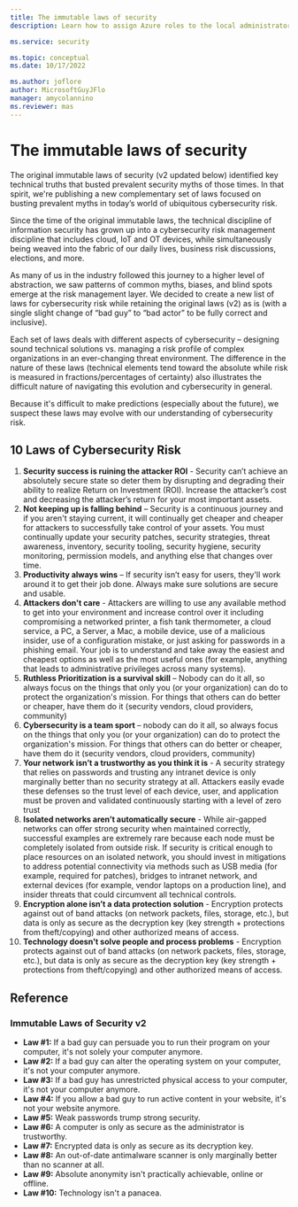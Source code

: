 ```yaml
---
title: The immutable laws of security
description: Learn how to assign Azure roles to the local administrators group of a Windows device.

ms.service: security

ms.topic: conceptual
ms.date: 10/17/2022

ms.author: joflore
author: MicrosoftGuyJFlo
manager: amycolannino
ms.reviewer: mas
---
```

# The immutable laws of security

The original immutable laws of security (v2 updated below) identified key technical truths that busted prevalent security myths of those times. In that spirit, we're publishing a new complementary set of laws focused on busting prevalent myths in today’s world of ubiquitous cybersecurity risk.

Since the time of the original immutable laws, the technical discipline of information security has grown up into a cybersecurity risk management discipline that includes cloud, IoT and OT devices, while simultaneously being weaved into the fabric of our daily lives, business risk discussions, elections, and more.

As many of us in the industry followed this journey to a higher level of abstraction, we saw patterns of common myths, biases, and blind spots emerge at the risk management layer. We decided to create a new list of laws for cybersecurity risk while retaining the original laws (v2) as is (with a single slight change of “bad guy” to “bad actor” to be fully correct and inclusive).

Each set of laws deals with different aspects of cybersecurity – designing sound technical solutions vs. managing a risk profile of complex organizations in an ever-changing threat environment. The difference in the nature of these laws (technical elements tend toward the absolute while risk is measured in fractions/percentages of certainty) also illustrates the difficult nature of navigating this evolution and cybersecurity in general.

Because it's difficult to make predictions (especially about the future), we suspect these laws may evolve with our understanding of cybersecurity risk.

## 10 Laws of Cybersecurity Risk

1. **Security success is ruining the attacker ROI** - Security can’t achieve an absolutely secure state so deter them by disrupting and degrading their ability to realize Return on Investment (ROI). Increase the attacker’s cost and decreasing the attacker’s return for your most important assets.
1. **Not keeping up is falling behind** – Security is a continuous journey and if you aren't staying current, it will continually get cheaper and cheaper for attackers to successfully take control of your assets. You must continually update your security patches, security strategies, threat awareness, inventory, security tooling, security hygiene, security monitoring, permission models, and anything else that changes over time.
1. **Productivity always wins** – If security isn’t easy for users, they'll work around it to get their job done. Always make sure solutions are secure and usable.
1. **Attackers don't care** - Attackers are willing to use any available method to get into your environment and increase control over it including compromising a networked printer, a fish tank thermometer, a cloud service, a PC, a Server, a Mac, a mobile device, use of a malicious insider, use of a configuration mistake, or just asking for passwords in a phishing email. Your job is to understand and take away the easiest and cheapest options as well as the most useful ones (for example, anything that leads to administrative privileges across many systems).
1. **Ruthless Prioritization is a survival skill** – Nobody can do it all, so always focus on the things that only you (or your organization) can do to protect the organization's mission. For things that others can do better or cheaper, have them do it (security vendors, cloud providers, community)
1. **Cybersecurity is a team sport** – nobody can do it all, so always focus on the things that only you (or your organization) can do to protect the organization's mission. For things that others can do better or cheaper, have them do it (security vendors, cloud providers, community)
1. **Your network isn’t a trustworthy as you think it is** - A security strategy that relies on passwords and trusting any intranet device is only marginally better than no security strategy at all. Attackers easily evade these defenses so the trust level of each device, user, and application must be proven and validated continuously starting with a level of zero trust
1. **Isolated networks aren’t automatically secure** - While air-gapped networks can offer strong security when maintained correctly, successful examples are extremely rare because each node must be completely isolated from outside risk. If security is critical enough to place resources on an isolated network, you should invest in mitigations to address potential connectivity via methods such as USB media (for example, required for patches), bridges to intranet network, and external devices (for example, vendor laptops on a production line), and insider threats that could circumvent all technical controls.
1. **Encryption alone isn’t a data protection solution** - Encryption protects against out of band attacks (on network packets, files, storage, etc.), but data is only as secure as the decryption key (key strength + protections from theft/copying) and other authorized means of access.
1. **Technology doesn't solve people and process problems** - Encryption protects against out of band attacks (on network packets, files, storage, etc.), but data is only as secure as the decryption key (key strength + protections from theft/copying) and other authorized means of access.

## Reference

### Immutable Laws of Security v2

- **Law #1:** If a bad guy can persuade you to run their program on your computer, it's not solely your computer anymore.
- **Law #2:** If a bad guy can alter the operating system on your computer, it's not your computer anymore.
- **Law #3:** If a bad guy has unrestricted physical access to your computer, it's not your computer anymore.
- **Law #4:** If you allow a bad guy to run active content in your website, it's not your website anymore.
- **Law #5:** Weak passwords trump strong security.
- **Law #6:** A computer is only as secure as the administrator is trustworthy.
- **Law #7:** Encrypted data is only as secure as its decryption key.
- **Law #8:** An out-of-date antimalware scanner is only marginally better than no scanner at all.
- **Law #9:** Absolute anonymity isn't practically achievable, online or offline.
- **Law #10:** Technology isn't a panacea.
